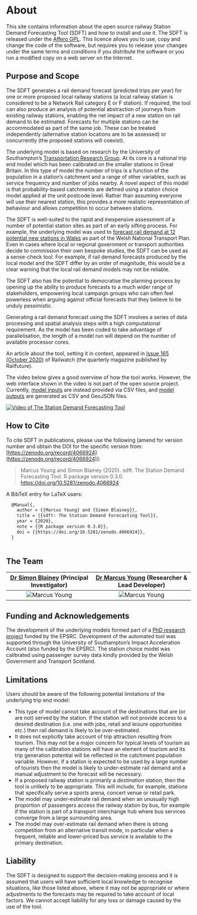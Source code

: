 # About
<!-- position: 1 -->

This site contains information about the open source railway Station Demand Forecasting Tool (SDFT) and how to install and use it. The SDFT is released under the [Affero GPL](https://www.gnu.org/licenses/agpl-3.0.txt). This licence allows you to use, copy and change the code of the software, but requires you to release your changes under the same terms and conditions if you distribute the software or you run a modified copy on a web server on the Internet. 

<h2 id="purpose">Purpose and Scope</h2>

The SDFT generates a rail demand forecast (predicted trips per year) for one or more proposed local railway stations (a local railway station is considered to be a Network Rail category E or F station). If required, the tool can also produce an analysis of potential abstraction of journeys from existing railway stations, enabling the net impact of a new station on rail demand to be estimated. Forecasts for multiple stations can be accommodated as part of the same job. These can be treated independently (alternative station locations are to be assessed) or concurrently (the proposed stations will coexist).

The underlying model is based on research by the University of Southampton’s [Transportation Research Group](https://www.southampton.ac.uk/research/groups/transportation-group). At its core is a national trip end model which has been calibrated on the smaller stations in Great Britain. In this type of model the number of trips is a function of the population in a station’s catchment and a range of other variables, such as service frequency and number of jobs nearby. A novel aspect of this model is that probability-based catchments are defined using a station choice model applied at the unit postcode level. Rather than assuming everyone will use their nearest station, this provides a more realistic representation of behaviour and allows competition to occur between stations.

The SDFT is well-suited to the rapid and inexpensive assessment of a number of potential station sites as part of an early sifting process. For example, the underlying model was used to [forecast rail demand at 12 potential new stations in Wales](https://gov.wales/station-demand-forecasts-wales) as part of the Welsh National Transport Plan. Even in cases where local or regional government or transport authorities decide to commission their own bespoke studies, the SDFT can be used as a sense-check tool. For example, if rail demand forecasts produced by the local model and the SDFT differ by an order of magnitude, this would be a clear warning that the local rail demand models may not be reliable. 

The SDFT also has the potential to democratise the planning process by opening up the ability to produce forecasts to a much wider range of stakeholders, empowering local campaign groups who can often feel powerless when arguing against official forecasts that they believe to be unduly pessimistic.

Generating a rail demand forecast using the SDFT involves a series of data processing and spatial analysis steps with a high computational requirement. As the model has been coded to take advantage of parallelisation, the length of a model run will depend on the number of available processor cores.

An article about the tool, setting it in context, appeared in [Issue 165 (October 2020)](https://www.railwatch.org.uk/backtrack.php?mag=rwm&issue=165) of Railwatch (the quarterly magazine published by Railfuture).

The video below gives a good overview of how the tool works. However, the web interface shown in the video is not part of the open source project. Currently, [model inputs](https://www.stationdemand.org.uk/input/) are instead provided via CSV files, and [model outputs](https://www.stationdemand.org.uk/output/) are generated as CSV and GeoJSON files.

[![Video of The Station Demand Forecasting Tool](https://img.youtube.com/vi/q0CmY5lilWg/0.jpg)](http://www.youtube.com/watch?v=q0CmY5lilWg "The Station Demand Forecasting Tool")

<h2 id="cite">How to Cite</h2>

To cite SDFT in publications, please use the following (amend for version number and obtain
the DOI for the specific version from: [https://zenodo.org/record/4066924](https://zenodo.org/record/4066924)):

  > Marcus Young and Simon Blainey (2020). sdft: The Station Demand Forecasting Tool. R package version 0.3.0. https://doi.org/10.5281/zenodo.4066924

A BibTeX entry for LaTeX users:
```txt
  @Manual{,
    author = {{Marcus Young} and {Simon Blainey}},
    title = {{sdft: The Station Demand Forecasting Tool}},
    year = {2020},
    note = {{R package version 0.3.0}},
    doi = {{https://doi.org/10.5281/zenodo.4066924}},
  }
  
```
<h2 id="team">The Team</h2>


| [Dr Simon Blainey](https://www.southampton.ac.uk/engineering/about/staff/spb1g09.page) (Principal Investigator) | [Dr Marcus Young](https://www.southampton.ac.uk/engineering/about/staff/may1y17.page) (Researcher & Lead Developer) |
|:----------:|:----------:|
| ![Marcus Young](https://stationdemand.blob.core.windows.net/images/2020/09/23/simon-small.png) | ![Marcus Young](https://stationdemand.blob.core.windows.net/images/2020/09/23/marcus_new.png) |


<h2 id="funding">Funding and Acknowledgements</h2>

The development of the underlying models formed part of a [PhD research project](https://eprints.soton.ac.uk/430041/) funded by the EPSRC. Development of the automated tool was supported through the University of Southampton’s Impact Acceleration Account (also funded by the EPSRC). The station choice model was calibrated using passenger survey data kindly provided by the Welsh Government and Transport Scotland.

<h2 id="limitations">Limitations</h2>

Users should be aware of the following potential limitations of the underlying trip end model:

* This type of model cannot take account of the destinations that are (or are not) served by the station. If the station will not provide access to a desired destination (i.e. one with jobs, retail and leisure opportunities etc.) then rail demand is likely to be over-estimated.     
* It does not explicitly take account of trip attraction resulting from tourism. This may not be a major concern for typical levels of tourism as many of the calibration stations will have an element of tourism and its trip generation potential will be reflected in the catchment population variable. However, if a station is expected to be used by a large number of tourists then the model is likely to under-estimate rail demand and a manual adjustment to the forecast will be necessary.
* If a proposed railway station is primarily a *destination* station, then the tool is unlikely to be appropriate. This will include, for example, stations that specifically serve a sports arena, concert venue or retail park.
* The model may under-estimate rail demand when an unusually high proportion of passengers access the railway station by bus, for example if the station is part of a transport interchange hub where bus services converge from a large surrounding area. 
* The model may over-estimate rail demand when there is strong competition from an alternative transit mode, in particular when a frequent, reliable and lower-priced bus service is available to the primary destination. 

<h2 id="liability">Liability</h2>

The SDFT is designed to support the decision-making process and it is assumed that users will have sufficient local knowledge to recognise situations, like those listed above, where it may not be appropriate or where adjustments to the forecasts may be required to take account of local factors. We cannot accept liability for any loss or damage caused by the use of the tool.


